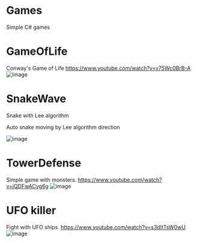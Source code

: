 # Games
Simple C# games

# GameOfLife
Conway's Game of Life
https://www.youtube.com/watch?v=v75Wc0BrB-A
![image](https://github.com/tltrus/GAMES/assets/77125487/064b6fe0-8bca-4261-a1e1-cf8ab9d51d10)


# SnakeWave
Snake with Lee algorithm

Auto snake moving by Lee algorithm direction

![image](https://user-images.githubusercontent.com/77125487/198890289-f1a6e8b2-8e36-4fd5-966f-bb31582fba13.png)


# TowerDefense
Simple game with monsters.
https://www.youtube.com/watch?v=jQDFwACyg6g
![image](https://github.com/tltrus/GAMES/assets/77125487/ca94a420-5494-4b1c-a3be-2b5a142da07c)


# UFO killer
Fight with UFO ships.
https://www.youtube.com/watch?v=s3dItTsW0wU
![image](https://github.com/tltrus/GAMES/assets/77125487/7bcd1b35-5540-4a4b-84d4-125aed676b8b)
